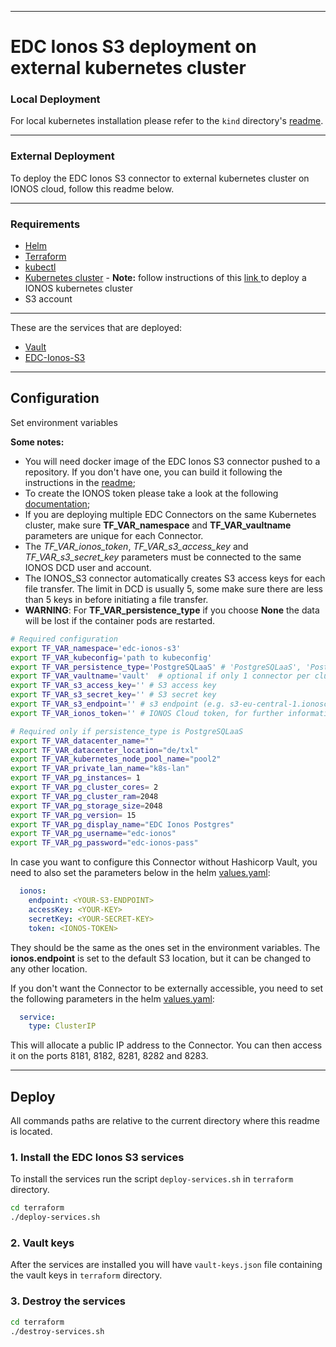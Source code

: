 ***
# EDC Ionos S3 deployment on external kubernetes cluster

### Local Deployment
For local kubernetes installation please refer to the ```kind``` directory's [readme](kind/README.md).

***
### External Deployment
To deploy the EDC Ionos S3 connector to external kubernetes cluster on IONOS cloud, follow this readme below.

***


### Requirements
- [Helm](https://helm.sh/docs/intro/install/)
- [Terraform](https://developer.hashicorp.com/terraform/downloads)
- [kubectl](https://kubernetes.io/docs/tasks/tools/install-kubectl/)
- [Kubernetes cluster](https://kubernetes.io/docs/setup/) - **Note:** follow instructions of this [link
](https://github.com/Digital-Ecosystems/ionos-kubernetes-cluster) to deploy a IONOS kubernetes cluster
- S3 account

***

These are the services that are deployed:
- [Vault](https://www.vaultproject.io/)
- [EDC-Ionos-S3](https://github.com/Digital-Ecosystems/edc-ionos-s3)

***

## Configuration

Set environment variables

**Some notes:**  
- You will need docker image of the EDC Ionos S3 connector pushed to a repository. If you don't have one, you can build it following the instructions in the [readme](/connector/README.md);
- To create the IONOS token please take a look at the following [documentation](/ionos_token.md);
- If you are deploying multiple EDC Connectors on the same Kubernetes cluster, make sure **TF_VAR_namespace** and **TF_VAR_vaultname** parameters are unique for each Connector.
- The *TF_VAR_ionos_token*, *TF_VAR_s3_access_key* and *TF_VAR_s3_secret_key* parameters must be connected to the same IONOS DCD user and account.
- The IONOS_S3 connector automatically creates S3 access keys for each file transfer. The limit in DCD is usually 5, some make sure there are less than 5 keys in before initiating a file transfer.
- **WARNING**: For **TF_VAR_persistence_type** if you choose **None** the data will be lost if the container pods are restarted.

```sh
# Required configuration
export TF_VAR_namespace='edc-ionos-s3'
export TF_VAR_kubeconfig='path to kubeconfig'
export TF_VAR_persistence_type='PostgreSQLaaS' # 'PostgreSQLaaS', 'PostgreSQL' or 'None'
export TF_VAR_vaultname='vault'  # optional if only 1 connector per cluster
export TF_VAR_s3_access_key='' # S3 access key
export TF_VAR_s3_secret_key='' # S3 secret key
export TF_VAR_s3_endpoint='' # s3 endpoint (e.g. s3-eu-central-1.ionoscloud.com)
export TF_VAR_ionos_token='' # IONOS Cloud token, for further information: https://docs.ionos.com/cloud/managed-services/s3-object-storage/endpoints

# Required only if persistence_type is PostgreSQLaaS
export TF_VAR_datacenter_name=""
export TF_VAR_datacenter_location="de/txl"
export TF_VAR_kubernetes_node_pool_name="pool2"
export TF_VAR_private_lan_name="k8s-lan"
export TF_VAR_pg_instances= 1
export TF_VAR_pg_cluster_cores= 2
export TF_VAR_pg_cluster_ram=2048
export TF_VAR_pg_storage_size=2048
export TF_VAR_pg_version= 15
export TF_VAR_pg_display_name="EDC Ionos Postgres"
export TF_VAR_pg_username="edc-ionos"
export TF_VAR_pg_password="edc-ionos-pass"
```

In case you want to configure this Connector without Hashicorp Vault, you need to also set the parameters below in the helm [values.yaml](deployment/helm/edc-ionos-s3/values.yaml):

```yaml
  ionos:
    endpoint: <YOUR-S3-ENDPOINT>
    accessKey: <YOUR-KEY>
    secretKey: <YOUR-SECRET-KEY>
    token: <IONOS-TOKEN>
```

They should be the same as the ones set in the environment variables. The **ionos.endpoint** is set to the default S3 location, but it can be changed to any other location.


If you don't want the Connector to be externally accessible, you need to set the following parameters in the helm [values.yaml](deployment/helm/edc-ionos-s3/values.yaml):

```yaml
  service:
    type: ClusterIP
```

This will allocate a public IP address to the Connector. You can then access it on the ports 8181, 8182, 8281, 8282 and 8283.

***

## Deploy

All commands paths are relative to the current directory where this readme is located.

### 1. Install the EDC Ionos S3 services

To install the services run the script ```deploy-services.sh``` in ```terraform``` directory.

```sh
cd terraform
./deploy-services.sh
```

### 2. Vault keys
After the services are installed you will have ```vault-keys.json``` file containing the vault keys in ```terraform``` directory.

### 3. Destroy the services

```sh
cd terraform
./destroy-services.sh
```